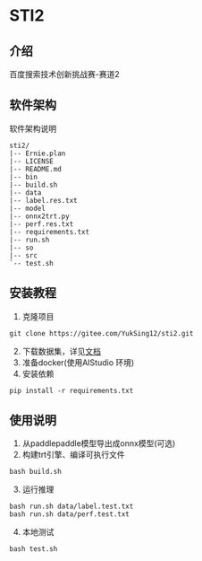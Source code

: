 # STI2

## 介绍
百度搜索技术创新挑战赛-赛道2

## 软件架构
软件架构说明
```
sti2/
|-- Ernie.plan
|-- LICENSE
|-- README.md
|-- bin    
|-- build.sh
|-- data
|-- label.res.txt
|-- model
|-- onnx2trt.py
|-- perf.res.txt
|-- requirements.txt
|-- run.sh
|-- so
|-- src
`-- test.sh
```


## 安装教程

1.  克隆项目
```
git clone https://gitee.com/YukSing12/sti2.git
```
2.  下载数据集，详见[文档](./sti2_data/README.md)
3.  准备docker(使用AIStudio 环境)
4.  安装依赖
```
pip install -r requirements.txt
```

## 使用说明

1.  从paddlepaddle模型导出成onnx模型(可选)
2.  构建trt引擎、编译可执行文件
```
bash build.sh
```
3.  运行推理
```
bash run.sh data/label.test.txt
bash run.sh data/perf.test.txt
```
4. 本地测试
```
bash test.sh
```

